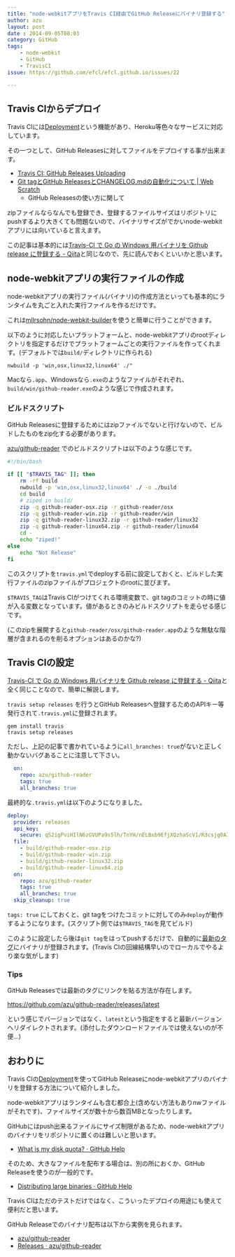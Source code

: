 ```yaml
---
title: "node-webkitアプリをTravis CI経由でGitHub Releaseにバイナリ登録する"
author: azu
layout: post
date : 2014-09-05T08:03
category: GitHub
tags:
    - node-webkit
    - GitHub
    - TravisCI
issue: https://github.com/efcl/efcl.github.io/issues/22

---
```


## Travis CIからデプロイ

Travis CIには[Deployment](http://docs.travis-ci.com/user/deployment/ "Deployment")という機能があり、Heroku等色々なサービスに対応しています。

その一つとして、GitHub Releasesに対してファイルをデプロイする事が出来ます。

- [Travis CI: GitHub Releases Uploading](http://docs.travis-ci.com/user/deployment/releases/ "Travis CI: GitHub Releases Uploading")
- [Git tagとGitHub ReleasesとCHANGELOG.mdの自動化について | Web Scratch](https://efcl.info/2014/07/20/git-tag-to-release-github/ "Git tagとGitHub ReleasesとCHANGELOG.mdの自動化について | Web Scratch")
	- GitHub Releasesの使い方に関して

zipファイルならなんでも登録でき、登録するファイルサイズはリポジトリにpushするより大きくても問題ないので、バイナリサイズがでかいnode-webkitアプリには向いていると言えます。

この記事は基本的には[Travis-CI で Go の Windows 用バイナリを Github release に登録する - Qiita](http://qiita.com/methane/items/f8c5a5f2209739daf44e "Travis-CI で Go の Windows 用バイナリを Github release に登録する - Qiita")と同じなので、先に読んでおくといいかと思います。

## node-webkitアプリの実行ファイルの作成

node-webkitアプリの実行ファイル(バイナリ)の作成方法といっても基本的にランタイムを丸ごと入れた実行ファイルを作るだけです。

これは[mllrsohn/node-webkit-builder](https://github.com/mllrsohn/node-webkit-builder "mllrsohn/node-webkit-builder")を使うと簡単に行うことができます。

以下のように対応したいプラットフォームと、node-webkitアプリのrootディレクトリを指定するだけでプラットフォームごとの実行ファイルを作ってくれます。(デフォルトでは`build/`ディレクトリに作られる)

```
nwbuild -p 'win,osx,linux32,linux64' ./"
```

Macなら`.app`、Windowsなら`.exe`のようなファイルがそれぞれ、`build/win/github-reader.exe`のような感じで作成されます。


### ビルドスクリプト

GitHub Releasesに登録するためにはzipファイルでないと行けないので、ビルドしたものをzip化する必要があります。

[azu/github-reader](https://github.com/azu/github-reader "azu/github-reader") でのビルドスクリプトは以下のような感じです。

```sh
#!/bin/bash

if [[ "$TRAVIS_TAG" ]]; then
    rm -rf build
    nwbuild -p 'win,osx,linux32,linux64' ./ -o ./build
    cd build
    # ziped in build/
    zip -q github-reader-osx.zip -r github-reader/osx
    zip -q github-reader-win.zip -r github-reader/win
    zip -q github-reader-linux32.zip -r github-reader/linux32
    zip -q github-reader-linux64.zip -r github-reader/linux64
    cd -
    echo "ziped!"
else
    echo "Not Release"
fi
```

このスクリプトを`travis.yml`でdeployする前に設定しておくと、ビルドした実行ファイルのzipファイルがプロジェクトのrootに並びます。

`$TRAVIS_TAG`はTravis CIがつけてくれる環境変数で、git tagのコミットの時に値が入る変数となっています。値があるときのみビルドスクリプトを走らせる感じです。

(このzipを展開すると`github-reader/osx/github-reader.app`のような無駄な階層が含まれるのを削るオプションはあるのかな?)

## Travis CIの設定

[Travis-CI で Go の Windows 用バイナリを Github release に登録する - Qiita](http://qiita.com/methane/items/f8c5a5f2209739daf44e "Travis-CI で Go の Windows 用バイナリを Github release に登録する - Qiita")と全く同じことなので、簡単に解説します。

`travis setup releases` を行うとGitHub Releasesへ登録するためのAPIキー等発行されて`.travis.yml`に登録されます。

```
gem install travis
travis setup releases
```

ただし、上記の記事で書かれているように`all_branches: true`がないと正しく動かないバグあることに注意して下さい。

``` yaml
  on:
    repo: azu/github-reader
    tags: true
    all_branches: true
```

最終的な`.travis.yml`は以下のようになりました。

```yaml
deploy:
  provider: releases
  api_key:
    secure: qS2igPviHIlN6zGVUPa9s5lh/TnYH/nELBxb9EfjXQzhaScV1/R3csjg0AI28Bh0ReSp1xhRWc7I5EiKLsS5wqYM821MfTiyrjoKneAjDYy5XeW4+kFKXaqvMgYK+v5f1CoiuJVKtJwVv5uEVb3NsXpX5qUGcLmIvmWmUoRrjik=
  file:
    - build/github-reader-osx.zip
    - build/github-reader-win.zip
    - build/github-reader-linux32.zip
    - build/github-reader-linux64.zip
  on:
    repo: azu/github-reader
    tags: true
    all_branches: true
  skip_cleanup: true
```

`tags: true` にしておくと、git tagをつけたコミットに対してのみ`deploy`が動作するようになります。(スクリプト側では`$TRAVIS_TAG`を見てビルド)

このように設定したら後は`git tag`をはってpushするだけで、自動的に[最新のタグ](https://github.com/azu/github-reader/releases/latest)にバイナリが登録されます。(Travis CIの回線結構早いのでローカルでやるより楽な気がします)

### Tips

GitHub Releasesでは最新のタグにリンクを貼る方法が存在します。

https://github.com/azu/github-reader/releases/latest

という感じでバージョンではなく、`latest`という指定をすると最新バージョンへリダイレクトされます。(添付したダウンロードファイルでは使えないのが不便…)

## おわりに

Travis CIの[Deployment](http://docs.travis-ci.com/user/deployment/ "Deployment")を使ってGitHub Releaseにnode-webkitアプリのバイナリを登録する方法について紹介しました。

node-webkitアプリはランタイムも含む都合上(含めない方法もありnwファイルがそれです)、ファイルサイズが数十から数百MBとなったりします。

GitHubにはpush出来るファイルにサイズ制限があるため、node-webkitアプリのバイナリをリポジトリに置くのは難しいと思います。

- [What is my disk quota? · GitHub Help](https://help.github.com/articles/what-is-my-disk-quota "What is my disk quota? · GitHub Help")

そのため、大きなファイルを配布する場合は、別の所におくか、GitHub Releaseを使うのが一般的です。

- [Distributing large binaries · GitHub Help](https://help.github.com/articles/distributing-large-binaries "Distributing large binaries · GitHub Help")

Travis CIはただのテストだけではなく、こういったデプロイの用途にも使えて便利だと思います。

GitHub Releaseでのバイナリ配布は以下から実例を見られます。

- [azu/github-reader](https://github.com/azu/github-reader "azu/github-reader")
- [Releases · azu/github-reader](https://github.com/azu/github-reader/releases "Releases · azu/github-reader")
